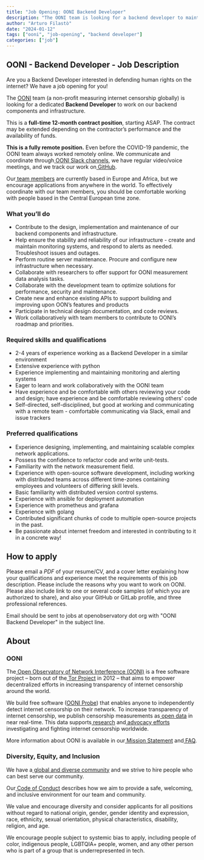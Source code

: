 ```yaml
---
title: "Job Opening: OONI Backend Developer"
description: "The OONI team is looking for a backend developer to maintain and improve our backend infrastructure."
author: "Arturo Filastò"
date: "2024-01-12"
tags: ["ooni", "job-opening", "backend developer"]
categories: ["job"]
---
```


## OONI - Backend Developer - Job Description 

Are you a Backend Developer interested in defending human rights on the
internet? We have a job opening for you!

The [OONI](https://ooni.org/) team (a non-profit measuring internet censorship
globally) is looking for a dedicated **Backend Developer** to work on our
backend components and infrastructure. 

This is a **full-time 12-month contract position**, starting ASAP. The contract
may be extended depending on the contractor’s performance and the availability
of funds. 

**This is a fully remote position.** Even before the COVID-19 pandemic, the
OONI team always worked remotely online. We communicate and coordinate through[
OONI Slack channels](https://slack.ooni.org/), we have regular video/voice
meetings, and we track our work on[ GitHub](https://github.com/ooni).

Our[ team members](https://ooni.org/about/#team) are currently based in Europe
and Africa, but we encourage applications from anywhere in the world. To
effectively coordinate with our team members, you should be comfortable working
with people based in the Central European time zone.


### What you’ll do 

* Contribute to the design, implementation and maintenance of our backend
  components and infrastructure.
* Help ensure the stability and reliability of our infrastructure - create and
  maintain monitoring systems, and respond to alerts as needed. Troubleshoot
  issues and outages. 
* Perform routine server maintenance. Procure and configure new infrastructure
  when necessary.
* Collaborate with researchers to offer support for OONI measurement data
  analysis tasks.
* Collaborate with the development team to optimize solutions for performance,
  security and maintenance.
* Create new and enhance existing APIs  to support building and improving upon
  OON’s features and products 
* Participate in technical design documentation, and code reviews.
* Work collaboratively with team members to contribute to OONI’s roadmap and
  priorities.


### Required skills and qualifications



* 2-4 years of experience working as a Backend Developer in a similar
  environment 
* Extensive experience with python 
* Experience implementing and maintaining monitoring and alerting systems 
* Eager to learn and work collaboratively with the OONI team
* Have experience and be comfortable with others reviewing your code and
  design; have experience and be comfortable reviewing others' code
* Self-directed, self-disciplined, but good at working and communicating with a
  remote team - comfortable communicating via Slack, email and issue trackers


### Preferred qualifications 



* Experience designing, implementing, and maintaining scalable complex network
  applications. 
* Possess the confidence to refactor code and write unit-tests. 
* Familiarity with the network measurement field. 
* Experience with open-source software development, including working with
  distributed teams across different time-zones containing employees and
  volunteers of differing skill levels. 
* Basic familiarity with distributed version control systems. 
* Experience with ansible for deployment automation
* Experience with prometheus and grafana
* Experience with golang
* Contributed significant chunks of code to multiple open-source projects in
  the past. 
* Be passionate about internet freedom and interested in contributing to it in
  a concrete way!


## How to apply

Please email a _PDF_ of your resume/CV, and a cover letter explaining how your
qualifications and experience meet the requirements of this job description.
Please include the reasons why you want to work on OONI. Please also include
link to one or several code samples (of which you are authorized to share), and
also your GitHub or GitLab profile, and three professional references.

Email should be sent to jobs at openobservatory dot org with "OONI Backend
Developer" in the subject line.


## About 


### OONI

The[ Open Observatory of Network Interference (OONI)](https://ooni.org/) is a
free software project – born out of the[ Tor
Project](https://www.torproject.org/) in 2012 – that aims to empower
decentralized efforts in increasing transparency of internet censorship around
the world.

We build free software ([OONI Probe](https://ooni.org/install/)) that enables
anyone to independently detect internet censorship on their network. To
increase transparency of internet censorship, we publish censorship
measurements as[ open data](https://ooni.org/data/) in near real-time. This
data supports[ research](https://ooni.org/reports/) and[ advocacy
efforts](https://www.accessnow.org/keepiton/) investigating and fighting
internet censorship worldwide.

More information about OONI is available in our[ Mission
Statement](https://ooni.org/about/) and[ FAQ](https://ooni.org/support/faq).


### Diversity, Equity, and Inclusion

We have a[ global and diverse community](https://ooni.org/partners) and we
strive to hire people who can best serve our community.

Our[ Code of Conduct](https://ooni.org/get-involved/code-of-conduct/) describes
how we aim to provide a safe, welcoming, and inclusive environment for our team
and community.

We value and encourage diversity and consider applicants for all positions
without regard to national origin, gender, gender identity and expression,
race, ethnicity, sexual orientation, physical characteristics, disability,
religion, and age.

We encourage people subject to systemic bias to apply, including people of
color, indigenous people, LGBTQIA+ people, women, and any other person who is
part of a group that is underrepresented in tech.

